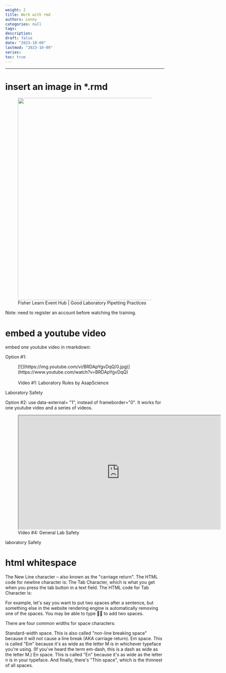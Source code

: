 ```yaml
---
weight: 2
title: Work with rmd
authors: Lenny
categories: null
tags: 
description: 
draft: false
date: "2023-10-09"
lastmod: "2023-10-09"
series:
toc: true
---
```



<!--more-->
---

# insert an image in *.rmd

<div class = "container">
  <div class = "image">
  <figure>
  <a href = "https://lern-hub.com/digital/session_detail/w3m2qtd1j5sjxqs46q9vgt3m" target ="_blank" rel = "noopener noreferrer">
<img width = "640" src ="./images/webinar_fisher_pipetting.png">
  </a>
    <figcaption>Fisher Learn Event Hub | Good Laboratory Pipetting Practices</figcaption>
  </figure>
  </div>
  <div class = "text"><p>Note: need to register an account before watching the training.</p>
  </div>
</div>


# embed a youtube video

embed one youtube video in rmarkdown:

Option #1:

<div class = "container">
  <div class = "image">
<figure>
[![](https://img.youtube.com/vi/BRDApYgvDqQ/0.jpg)](https://www.youtube.com/watch?v=BRDApYgvDqQ)
<br><br>
Video #1: Laboratory Rules by AsapScience
</figure>
</div>
  <div class = "text">Laboratory Safety</div>
</div>

Option #2: use data-external= "1", instead of frameborder="0".  It works for one youtube video and a series of videos.

<div class = "container">
  <div class = "image">
<figure>
<iframe width="640" height="360" src="https://www.youtube.com/embed/MEIXRLcC6RA" title="General Lab Safety" data-external= "1" allow="accelerometer; autoplay; clipboard-write; encrypted-media; gyroscope; picture-in-picture; web-share" allowfullscreen></iframe>
Video #4: General Lab Safety
</figure>
  </div>
  <div class = "text"><p>laboratory Safety</p></div>
</div>


# html whitespace
The New Line character – also known as the "carriage return". The HTML code for newline character is: &#13;
The Tab Character, which is what you get when you press the tab button in a text field. The HTML code for Tab Character is: &#09;

For example, let's say you want to put two spaces after a sentence, but something else in the website rendering engine is automatically removing one of the spaces. You may be able to type &#20;&#20; to add two spaces.

There are four common widths for space characters:

Standard-width space. This is also called "non-line breaking space" because it will not cause a line break (AKA carriage return).
Em space. This is called "Em" because it's as wide as the letter M is in whichever typeface you're using. (If you've heard the term em-dash, this is a dash as wide as the letter M.)
En space. This is called "En" because it's as wide as the letter n is in your typeface.
And finally, there's "Thin space", which is the thinnest of all spaces.
